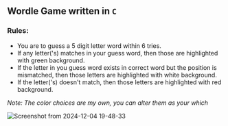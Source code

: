 ## Wordle Game written in `C` 

### Rules: 
  * You are to guess a 5 digit letter word within 6 tries.
  * If any letter('s) matches in your guess word, then those are highlighted with green background.
  * If the letter in you guess word exists in correct word but the position is mismatched, then those letters are highlighted with white background.
  * If the letter('s) doesn't match, then those letters are highlighted with red background.

_Note: The color choices are my own, you can alter them as your which_ 

![Screenshot from 2024-12-04 19-48-33](https://github.com/user-attachments/assets/81936457-ff8d-479b-a37e-b5c78cde529a)
